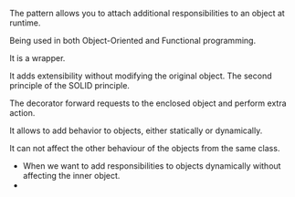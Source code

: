 The pattern allows you to attach additional responsibilities to an object at runtime.

Being used in both Object-Oriented and Functional programming.

It is a wrapper.

It adds extensibility without modifying the original object. The second principle of the SOLID principle.

The decorator forward requests to the enclosed object and perform extra action.

It allows to add behavior to objects, either statically or dynamically.

It can not affect the other behaviour of the objects from the same class.

* When we want to add responsibilities to objects dynamically without affecting the inner object.
* 